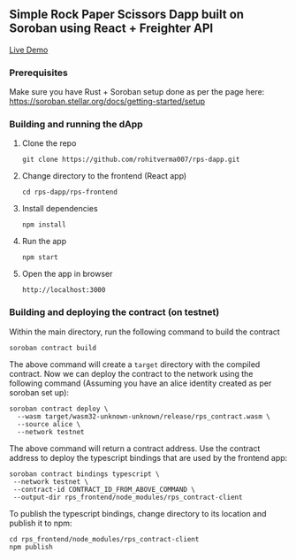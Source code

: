 ## Simple Rock Paper Scissors Dapp built on Soroban using React + Freighter API

[Live Demo](https://rps-dapp-d0p341xgx-rohitverma007.vercel.app/)

### Prerequisites

Make sure you have Rust + Soroban setup done as per the page here: https://soroban.stellar.org/docs/getting-started/setup

### Building and running the dApp

1. Clone the repo

    `git clone https://github.com/rohitverma007/rps-dapp.git`

2. Change directory to the frontend (React app)

    `cd rps-dapp/rps-frontend`

3. Install dependencies

    `npm install`

4. Run the app

    `npm start`

5. Open the app in browser

    `http://localhost:3000`

### Building and deploying the contract (on testnet)

Within the main directory, run the following command to build the contract

`soroban contract build`

The above command will create a `target` directory with the compiled contract. Now we can deploy the contract to the network using the following command (Assuming you have an alice identity created as per soroban set up):

```
soroban contract deploy \
  --wasm target/wasm32-unknown-unknown/release/rps_contract.wasm \
  --source alice \
  --network testnet
```

The above command will return a contract address. Use the contract address to deploy the typescript bindings that are used by the frontend app:

```
soroban contract bindings typescript \
 --network testnet \
 --contract-id CONTRACT_ID_FROM_ABOVE_COMMAND \
 --output-dir rps_frontend/node_modules/rps_contract-client
```

To publish the typescript bindings, change directory to its location and publish it to npm:

```
cd rps_frontend/node_modules/rps_contract-client
npm publish
```
